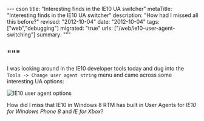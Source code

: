 --- cson
title: "Interesting finds in the IE10 UA switcher"
metaTitle: "Interesting finds in the IE10 UA switcher"
description: "How had I missed all this before?"
revised: "2012-10-04"
date: "2012-10-04"
tags: ["web","debugging"]
migrated: "true"
urls: ["/web/ie10-user-agent-switching"]
summary: """

"""
---
I was looking around in the IE10 developer tools today and dug into the `Tools -> Change user agent string` menu and came across some interesting UA options:

![IE10 user agent options][1]

How did I miss that IE10 in Windows 8 RTM has built in User Agents for _IE10 for Windows Phone 8_ and _IE for Xbox_?

  [1]: http://www.aaron-powell.com/get/ie-ua.png